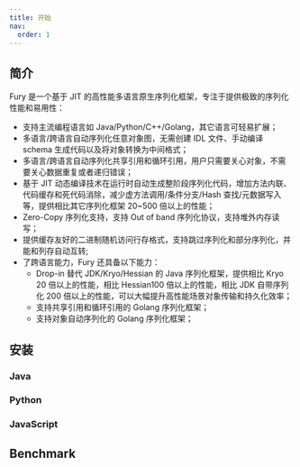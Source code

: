 ```yaml
---
title: 开始
nav:
  order: 1
---
```


## 简介

Fury 是一个基于 JIT 的高性能多语言原生序列化框架，专注于提供极致的序列化性能和易用性：

- 支持主流编程语言如 Java/Python/C++/Golang，其它语言可轻易扩展；
- 多语言/跨语言自动序列化任意对象图，无需创建 IDL 文件、手动编译 schema 生成代码以及将对象转换为中间格式；
- 多语言/跨语言自动序列化共享引用和循环引用，用户只需要关心对象，不需要关心数据重复或者递归错误；
- 基于 JIT 动态编译技术在运行时自动生成整阶段序列化代码，增加方法内联、代码缓存和死代码消除，减少虚方法调用/条件分支/Hash 查找/元数据写入等，提供相比其它序列化框架 20~500 倍以上的性能；
- Zero-Copy 序列化支持，支持 Out of band 序列化协议，支持堆外内存读写；
- 提供缓存友好的二进制随机访问行存格式，支持跳过序列化和部分序列化，并能和列存自动互转;
- 了跨语言能力，Fury 还具备以下能力：
  - Drop-in 替代 JDK/Kryo/Hessian 的 Java 序列化框架，提供相比 Kryo 20 倍以上的性能，相比 Hessian100 倍以上的性能，相比 JDK 自带序列化 200 倍以上的性能，可以大幅提升高性能场景对象传输和持久化效率；
  - 支持共享引用和循环引用的 Golang 序列化框架；
  - 支持对象自动序列化的 Golang 序列化框架；

## 安装

### Java

### Python

### JavaScript

## Benchmark
